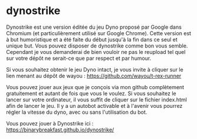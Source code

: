 # dynostrike

Dynostrike est une version éditée du jeu Dyno proposé par Google dans Chromium (et particulièrement utilisé sur Google Chrome).
Cette version est à but humoristique et a été faite du début jusqu'à la fin dans ce seul et unique but.
Vous pouvez disposer de dynostrike comme bon vous semble.
Cependant je vous demanderai de bien vouloir ne pas le reupload tel quel sur votre dépôt ne serait-ce que par respect et par humour.


Si vous souhaitez obtenir le jeu Dyno intact, je vous invite à cliquer sur le lien menant au dépôt de wayou :
https://github.com/wayou/t-rex-runner


Vous pouvez jouer aux jeux que je conçois via mon github complètement gratuitement et autant de fois que vous le voulez.
Si vous souhaitez le lancer sur votre ordinateur, il vous suffit de cliquer sur le fichier index.html afin de lancer le jeu.
Il y a un autobot activable et à l'avenir vous pourrez régler la vitesse du dyno, avec ou sans l'utilisation du bot.

Vous pouvez jouer à Dynostrike ici : https://binarybreakfast.github.io/dynostrike/
